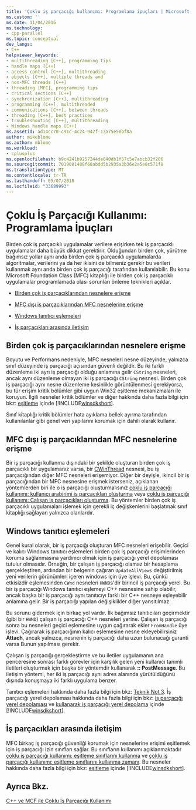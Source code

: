 ```yaml
---
title: 'Çoklu iş parçacığı kullanımı: Programlama ipuçları | Microsoft Docs'
ms.custom: ''
ms.date: 11/04/2016
ms.technology:
- cpp-parallel
ms.topic: conceptual
dev_langs:
- C++
helpviewer_keywords:
- multithreading [C++], programming tips
- handle maps [C++]
- access control [C++], multithreading
- objects [C++], multiple threads and
- non-MFC threads [C++]
- threading [MFC], programming tips
- critical sections [C++]
- synchronization [C++], multithreading
- programming [C++], multithreaded
- communications [C++], between threads
- threading [C++], best practices
- troubleshooting [C++], multithreading
- Windows handle maps [C++]
ms.assetid: ad14cc70-c91c-4c24-942f-13a75e58bf8a
author: mikeblome
ms.author: mblome
ms.workload:
- cplusplus
ms.openlocfilehash: b9c4241b9257244de840db1f57c5e7abcb32f206
ms.sourcegitcommit: 7019081488f68abdd5b2935a3b36e2a5e8c571f8
ms.translationtype: MT
ms.contentlocale: tr-TR
ms.lasthandoff: 05/07/2018
ms.locfileid: "33689993"
---
```

# <a name="multithreading-programming-tips"></a>Çoklu İş Parçacığı Kullanımı: Programlama İpuçları
Birden çok iş parçacıklı uygulamalar verilere erişirken tek iş parçacıklı uygulamalar daha büyük dikkat gerektirir. Olduğundan birden çok, yürütme bağımsız yollar aynı anda birden çok iş parçacıklı uygulamalarda algoritmalar, verilerini ya da her ikisini de bilmeniz gerekir bu verileri kullanmak aynı anda birden çok iş parçacığı tarafından kullanılabilir. Bu konu Microsoft Foundation Class (MFC) kitaplığı ile birden çok iş parçacıklı uygulamalar programlamada olası sorunları önleme teknikleri açıklar.  
  
-   [Birden çok iş parçacıklarından nesnelere erişme](#_core_accessing_objects_from_multiple_threads)  
  
-   [MFC dışı iş parçacıklarından MFC nesnelerine erişme](#_core_accessing_mfc_objects_from_non.2d.mfc_threads)  
  
-   [Windows tanıtıcı eşlemeleri](#_core_windows_handle_maps)  
  
-   [İş parçacıkları arasında iletişim](#_core_communicating_between_threads)  
  
##  <a name="_core_accessing_objects_from_multiple_threads"></a> Birden çok iş parçacıklarından nesnelere erişme  
 Boyutu ve Performans nedeniyle, MFC nesneleri nesne düzeyinde, yalnızca sınıf düzeyinde iş parçacığı açısından güvenli değildir. Bu iki farklı düzenleme iki ayrı iş parçacığı olduğu anlamına gelir `CString` nesneleri, ancak aynı düzenleme olmayan iki iş parçacığı `CString` nesnesi. Birden çok iş parçacığı aynı nesne düzenleme kesinlikle görüntülenmesi gerekiyorsa, bu tür erişim kritik bölümler gibi uygun Win32 eşitleme mekanizmaları ile koruyun. İlgili nesneler kritik bölümler ve diğer hakkında daha fazla bilgi için bkz: [eşitleme](http://msdn.microsoft.com/library/windows/desktop/ms686353) içinde [!INCLUDE[winsdkshort](../atl-mfc-shared/reference/includes/winsdkshort_md.md)].  
  
 Sınıf kitaplığı kritik bölümler hata ayıklama bellek ayırma tarafından kullanılanlar gibi genel veri yapılarını korumak için dahili olarak kullanır.  
  
##  <a name="_core_accessing_mfc_objects_from_non.2d.mfc_threads"></a> MFC dışı iş parçacıklarından MFC nesnelerine erişme  
 Bir iş parçacığı kullanma dışındaki bir şekilde oluşturan birden çok iş parçacıklı bir uygulamanız varsa, bir [CWinThread](../mfc/reference/cwinthread-class.md) nesnesi, bu iş parçacığından diğer MFC nesneleri erişemiyor. Diğer bir deyişle, ikincil bir iş parçacığından bir MFC nesnesine erişmek isterseniz, açıklanan yöntemlerden biri ile o iş parçacığı oluşturmalısınız [çoklu iş parçacığı kullanımı: kullanıcı arabirimi iş parçacıkları oluşturma](../parallel/multithreading-creating-user-interface-threads.md) veya [çoklu iş parçacığı kullanımı: Çalışan iş parçacıkları oluşturma](../parallel/multithreading-creating-worker-threads.md). Bu yöntemler birden çok iş parçacıklı uygulamaları işlemek için gerekli iç değişkenlerini başlatmak sınıf kitaplığı sağlayan yalnızca olanlardır.  
  
##  <a name="_core_windows_handle_maps"></a> Windows tanıtıcı eşlemeleri  
 Genel kural olarak, bir iş parçacığı oluşturan MFC nesneleri erişebilir. Geçici ve kalıcı Windows tanıtıcı eşlemeleri birden çok iş parçacığı erişimlerinden koruma sağlanmasına yardımcı olmak için iş parçacığı yerel depolaması tutulur olmasıdır. Örneğin, bir çalışan iş parçacığı olamaz bir hesaplama gerçekleştiren, ardından bir belgenin çağıran `UpdateAllViews` değiştirilmiş yeni verilerin görünümleri içeren windows için üye işlevi. Bu, çünkü etkisizdir eşlemesinden `CWnd` nesneleri `HWND`s'dir birincil iş parçacığı yerel. Bu bir iş parçacığı Windows tanıtıcı eşlemeyi C++ nesnesine sahip olabilir, ancak başka bir iş parçacığı aynı tanıtıcıyı farklı bir C++ nesneye eşleyebilir anlamına gelir. Bir iş parçacığı yapılan değişiklikler diğer yansıtılmaz.  
  
 Bu sorunu gidermek için birkaç yol vardır. İlk bağımsız tanıtıcıları geçirmektir (gibi bir `HWND`) çalışan iş parçacığı C++ nesneleri yerine. Çalışan iş parçacığı sonra bu nesneleri geçici eşlemesine uygun çağırarak ekler `FromHandle` üye işlevi. Çağırarak iş parçacığının kalıcı eşlemesine nesne ekleyebilirsiniz **Attach**, ancak yalnızca, nesnenin iş parçacığı daha uzun bulunacağı garanti varsa Bunun yapılması gerekir.  
  
 Çalışan iş parçacığı gerçekleştirme ve bu iletiler uygulamanın ana penceresine sonrası farklı görevler için karşılık gelen yeni kullanıcı tanımlı iletileri oluşturmak için başka bir yöntemdir kullanarak **:: PostMessage**. Bu iletişim yöntemi, her iki iş parçacığı aynı adres alanında yürütüldüğünü dışında konuşmaya iki farklı uygulama benzer.  
  
 Tanıtıcı eşlemeleri hakkında daha fazla bilgi için bkz: [Teknik Not 3](../mfc/tn003-mapping-of-windows-handles-to-objects.md). İş parçacığı yerel depolaması hakkında daha fazla bilgi için bkz: [iş parçacığı yerel depolaması](http://msdn.microsoft.com/library/windows/desktop/ms686749) ve [kullanarak iş parçacığı yerel depolama](http://msdn.microsoft.com/library/windows/desktop/ms686991) içinde [!INCLUDE[winsdkshort](../atl-mfc-shared/reference/includes/winsdkshort_md.md)].  
  
##  <a name="_core_communicating_between_threads"></a> İş parçacıkları arasında iletişim  
 MFC birkaç iş parçacığı güvenliği korumak için nesnelerine erişimi eşitlemek için iş parçacığı izin sınıfları sağlar. Bu sınıfların kullanımı açıklanmaktadır [çoklu iş parçacığı kullanımı: eşitleme sınıflarını kullanma](../parallel/multithreading-how-to-use-the-synchronization-classes.md) ve [çoklu iş parçacığı kullanımı: eşitleme sınıflarını kullanma zamanı](../parallel/multithreading-when-to-use-the-synchronization-classes.md). Bu nesneler hakkında daha fazla bilgi için bkz: [eşitleme](http://msdn.microsoft.com/library/windows/desktop/ms686353) içinde [!INCLUDE[winsdkshort](../atl-mfc-shared/reference/includes/winsdkshort_md.md)].  
  
## <a name="see-also"></a>Ayrıca Bkz.  
 [C++ ve MCF ile Çoklu İş Parçacığı Kullanımı](../parallel/multithreading-with-cpp-and-mfc.md)